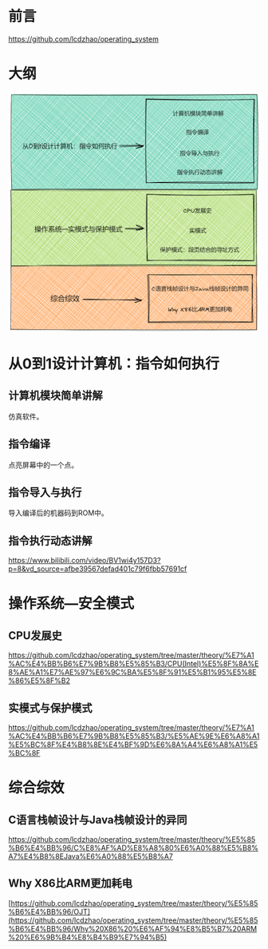 # 前言
https://github.com/lcdzhao/operating_system
# 大纲
![大纲](README.assets/arch.png)

# 从0到1设计计算机：指令如何执行
## 计算机模块简单讲解
仿真软件。
## 指令编译
点亮屏幕中的一个点。
## 指令导入与执行
导入编译后的机器码到ROM中。
## 指令执行动态讲解
https://www.bilibili.com/video/BV1wi4y157D3?p=8&vd_source=afbe39567defad401c79f6fbb57691cf

# 操作系统—安全模式
## CPU发展史
https://github.com/lcdzhao/operating_system/tree/master/theory/%E7%A1%AC%E4%BB%B6%E7%9B%B8%E5%85%B3/CPU(Intel)%E5%8F%8A%E8%AE%A1%E7%AE%97%E6%9C%BA%E5%8F%91%E5%B1%95%E5%8E%86%E5%8F%B2
## 实模式与保护模式
https://github.com/lcdzhao/operating_system/tree/master/theory/%E7%A1%AC%E4%BB%B6%E7%9B%B8%E5%85%B3/%E5%AE%9E%E6%A8%A1%E5%BC%8F%E4%B8%8E%E4%BF%9D%E6%8A%A4%E6%A8%A1%E5%BC%8F

# 综合综效
## C语言栈帧设计与Java栈帧设计的异同
https://github.com/lcdzhao/operating_system/tree/master/theory/%E5%85%B6%E4%BB%96/C%E8%AF%AD%E8%A8%80%E6%A0%88%E5%B8%A7%E4%B8%8EJava%E6%A0%88%E5%B8%A7
## Why X86比ARM更加耗电
[https://github.com/lcdzhao/operating_system/tree/master/theory/%E5%85%B6%E4%BB%96/OJT](https://github.com/lcdzhao/operating_system/tree/master/theory/%E5%85%B6%E4%BB%96/Why%20X86%20%E6%AF%94%E8%B5%B7%20ARM%20%E6%9B%B4%E8%B4%B9%E7%94%B5)
